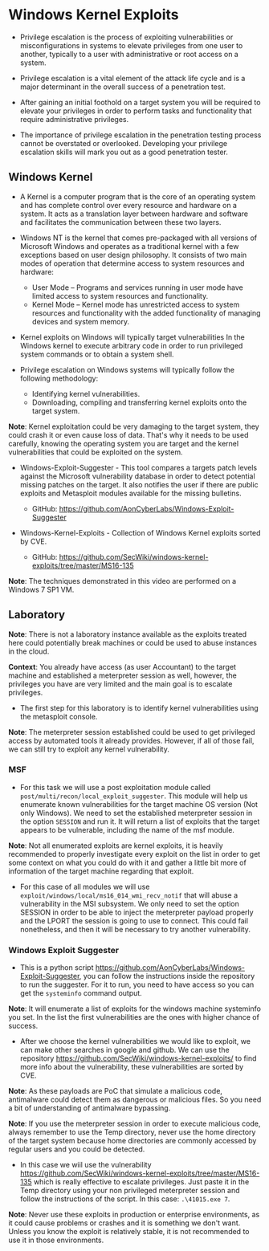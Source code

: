 # Windows Kernel Exploits

- Privilege escalation is the process of exploiting vulnerabilities or misconfigurations in systems to elevate privileges from one user to another, typically to a user with administrative or root access on a system.

- Privilege escalation is a vital element of the attack life cycle and is a major determinant in the overall success of a penetration test. 

- After gaining an initial foothold on a target system you will be required to elevate your privileges in order to perform tasks and functionality that require administrative privileges.

- The importance of privilege escalation in the penetration testing process cannot be overstated or overlooked. Developing your privilege escalation skills will mark you out as a good penetration tester.

## Windows Kernel

- A Kernel is a computer program that is the core of an operating system and has complete control over every resource and hardware on a system. It acts as a translation layer between hardware and software and facilitates the communication between these two layers.

- Windows NT is the kernel that comes pre-packaged with all versions of Microsoft Windows and operates as a traditional kernel with a few exceptions based on user design philosophy. It consists of two main modes of operation that determine access to system resources and hardware:
    + User Mode – Programs and services running in user mode have limited access to system resources and functionality.
    + Kernel Mode – Kernel mode has unrestricted access to system resources and functionality with the added functionality of managing devices and system memory.

- Kernel exploits on Windows will typically target vulnerabilities In the Windows kernel to execute arbitrary code in order to run privileged system commands or to obtain a system shell.

- Privilege escalation on Windows systems will typically follow the following methodology:
    + Identifying kernel vulnerabilities.
    + Downloading, compiling and transferring kernel exploits onto the target system.

**Note**: Kernel exploitation could be very damaging to the target system, they could crash it or even cause loss of data. That's why it needs to be used carefully, knowing the operating system you are target and the kernel vulnerabilities that could be exploited on the system.

- Windows-Exploit-Suggester - This tool compares a targets patch levels against the Microsoft vulnerability database in order to detect potential missing patches on the target. It also notifies the user if there are public exploits and Metasploit modules available for the missing bulletins.
    + GitHub: https://github.com/AonCyberLabs/Windows-Exploit-Suggester

- Windows-Kernel-Exploits - Collection of Windows Kernel exploits sorted by CVE.
    + GitHub: https://github.com/SecWiki/windows-kernel-exploits/tree/master/MS16-135

**Note**: The techniques demonstrated in this video are performed on a Windows 7 SP1 VM.

## Laboratory

**Note**: There is not a laboratory instance available as the exploits treated here could potentially break machines or could be used to abuse instances in the cloud.

**Context**: You already have access (as user Accountant) to the target machine and established a meterpreter session as well, however, the privileges you have are very limited and the main goal is to escalate privileges.

- The first step for this laboratory is to identify kernel vulnerabilities using the metasploit console.

**Note**: The meterpreter session established could be used to get privileged access by automated tools it already provides. However, if all of those fail, we can still try to exploit any kernel vulnerability.

### MSF

- For this task we will use a post exploitation module called `post/multi/recon/local_exploit_suggester`. This module will help us enumerate known vulnerabilities for the target machine OS version (Not only Windows). We need to set the established meterpreter session in the option `SESSION` and run it. It will return a list of exploits that the target appears to be vulnerable, including the name of the msf module.

**Note**: Not all enumerated exploits are kernel exploits, it is heavily recommended to properly investigate every exploit on the list in order to get some context on what you could do with it and gather a little bit more of information of the target machine regarding that exploit.

- For this case of all modules we will use `exploit/windows/local/ms16_014_wmi_recv_notif` that will abuse a vulnerability in the MSI subsystem. We only need to set the option SESSION in order to be able to inject the meterpreter payload properly and the LPORT the session is going to use to connect. This could fail nonetheless, and then it will be necessary to try another vulnerability.

### Windows Exploit Suggester

- This is a python script https://github.com/AonCyberLabs/Windows-Exploit-Suggester, you can follow the instructions inside the repository to run the suggester. For it to run, you need to have access so you can get the `systeminfo` command output.

**Note**: It will enumerate a list of exploits for the windows machine systeminfo you set. In the list the first vulnerabilities are the ones with higher chance of success.

- After we choose the kernel vulnerabilities we would like to exploit, we can make other searches in google and github. We can use the repository https://github.com/SecWiki/windows-kernel-exploits/ to find more info about the vulnerability, these vulnerabilities are sorted by CVE.

**Note**: As these payloads are PoC that simulate a malicious code, antimalware could detect them as dangerous or malicious files. So you need a bit of understanding of antimalware bypassing.

**Note**: If you use the meterpreter session in order to execute malicious code, always remember to use the Temp directory, never use the home directory of the target system because home directories are commonly accessed by regular users and you could be detected.

- In this case we wiil use the vulnerability https://github.com/SecWiki/windows-kernel-exploits/tree/master/MS16-135 which is really effective to escalate privileges. Just paste it in the Temp directory using your non privileged meterpreter session and follow the instructions of the script. In this case: `.\41015.exe 7`.

**Note**: Never use these exploits in production or enterprise environments, as it could cause problems or crashes and it is something we don't want. Unless you know the exploit is relatively stable, it is not recommended to use it in those environments.